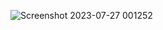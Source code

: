![Screenshot 2023-07-27 001252](https://github.com/SuryaVamsi160703/portfolio_website/assets/119938692/085e3a48-1db0-4b9a-bac0-8d4f6b896eb9)
